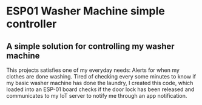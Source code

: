 # ESP01 Washer Machine simple controller
A simple solution for controlling my washer machine
----------------------------------------------------

This projects satisfies one of my everyday needs: Alerts for when my clothes are done washing. Tired of checking every some minutes to know if my basic washer machine has done the laundry, I created this code, which loaded into an ESP-01 board checks if the door lock has been released and communicates to my IoT server to notify me through an app notification.

